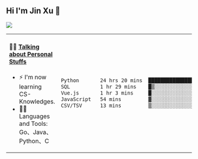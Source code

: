 
## Hi I'm Jin Xu 👋
![](https://komarev.com/ghpvc/?username=jiayouxujin&color=brightgreen&label=PROFILE+VIEWS)



<table align="center">
<tr>
<td valign="top" width="60%">

#### 🏋️‍♀️ <a href="https://github.com/jiayouxujin" target="_blank">Talking about Personal Stuffs</a>
<!-- recent_releases starts -->

- ⚡  I'm now learning CS-Knowledges.  
- 🏊‍♂️ Languages and Tools: Go、Java、Python、C
<!-- recent_releases ends -->
</td>
<td>
 
<!--START_SECTION:waka-->

```txt
Python       24 hrs 20 mins  █████████████████████▓░░░   86.57 %
SQL          1 hr 29 mins    █▒░░░░░░░░░░░░░░░░░░░░░░░   05.29 %
Vue.js       1 hr 3 mins     █░░░░░░░░░░░░░░░░░░░░░░░░   03.79 %
JavaScript   54 mins         ▓░░░░░░░░░░░░░░░░░░░░░░░░   03.23 %
CSV/TSV      13 mins         ▒░░░░░░░░░░░░░░░░░░░░░░░░   00.80 %
```

<!--END_SECTION:waka-->
 
</td>
</tr>
</table>





